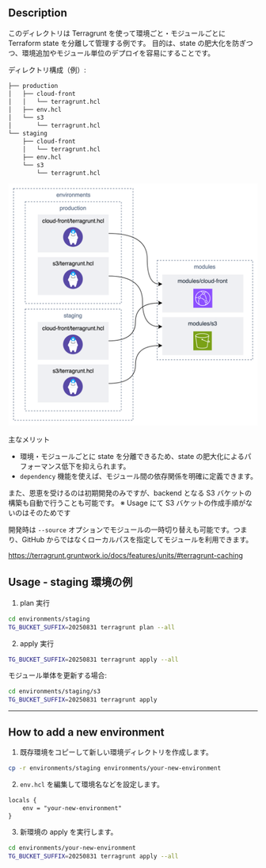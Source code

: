 ## Description

このディレクトリは Terragrunt を使って環境ごと・モジュールごとに Terraform state を分離して管理する例です。
目的は、state の肥大化を防ぎつつ、環境追加やモジュール単位のデプロイを容易にすることです。

ディレクトリ構成（例）:

```
├── production
│   ├── cloud-front
│   │   └── terragrunt.hcl
│   ├── env.hcl
│   └── s3
│       └── terragrunt.hcl
└── staging
    ├── cloud-front
    │   └── terragrunt.hcl
    ├── env.hcl
    └── s3
        └── terragrunt.hcl
```

<img src="./description_1.png">

主なメリット

- 環境・モジュールごとに state を分離できるため、state の肥大化によるパフォーマンス低下を抑えられます。
- `dependency` 機能を使えば、モジュール間の依存関係を明確に定義できます。

また、恩恵を受けるのは初期開発のみですが、backend となる S3 バケットの構築も自動で行うことも可能です。
※ Usage にて S3 バケットの作成手順がないのはそのためです

開発時は `--source` オプションでモジュールの一時切り替えも可能です。つまり、GitHub からではなくローカルパスを指定してモジュールを利用できます。

https://terragrunt.gruntwork.io/docs/features/units/#terragrunt-caching

## Usage - staging 環境の例

1. plan 実行

```sh
cd environments/staging
TG_BUCKET_SUFFIX=20250831 terragrunt plan --all
```

2. apply 実行

```sh
TG_BUCKET_SUFFIX=20250831 terragrunt apply --all
```

モジュール単体を更新する場合:

```sh
cd environments/staging/s3
TG_BUCKET_SUFFIX=20250831 terragrunt apply
```

---

## How to add a new environment

1. 既存環境をコピーして新しい環境ディレクトリを作成します。

```sh
cp -r environments/staging environments/your-new-environment
```

2. `env.hcl` を編集して環境名などを設定します。

```hcl
locals {
    env = "your-new-environment"
}
```

3. 新環境の apply を実行します。

```sh
cd environments/your-new-environment
TG_BUCKET_SUFFIX=20250831 terragrunt apply --all
```
